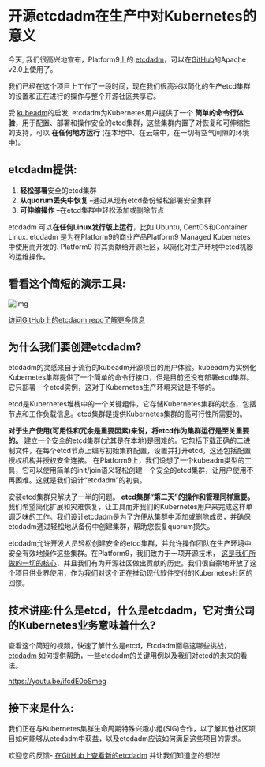 # 开源etcdadm在生产中对Kubernetes的意义

今天, 我们很高兴地宣布，Platform9上的 [etcdadm](https://github.com/kubernetes-sigs/etcdadm)，可以在[GitHub](https://github.com/kubernetes-sigs/etcdadm)的Apache v2.0上使用了。

我们已经在这个项目上工作了一段时间，现在我们很高兴以简化的生产etcd集群的设置和正在进行的操作与整个开源社区共享它。

受 [kubeadm](https://kubernetes.io/docs/reference/setup-tools/kubeadm/)的启发, etcdadm为Kubernetes用户提供了一个 **简单的命令行体验**，用于配置、部署和操作安全的etcd集群，这些集群内置了对恢复和可伸缩性的支持，可以 **在任何地方运行** (在本地中、在云端中，在一切有空气间隙的环境中)。
## etcdadm提供:

1. **轻松部署**安全的etcd集群
2. **从quorum丢失中恢复** –通过从现有etcd备份轻松部署安全集群
3. **可伸缩操作** –在etcd集群中轻松添加或删除节点

etcdadm 可以**在任何Linux发行版上运行**，比如 Ubuntu, CentOS和Container Linux. etcdadm 是为在Platform9的商业产品Platform9 Managed Kubernetes中使用而开发的. Platform9 将其贡献给开源社区，以简化对生产环境中etcd机器的运维操作。

## 看看这个简短的演示工具:

![img](https://cdn.rawgit.com/platform9/etcdadm/master/demo.svg)

[访问GitHub上的etcdadm repo了解更多信息](https://github.com/kubernetes-sigs/etcdadm)

## 为什么我们要创建etcdadm?

etcdadm的灵感来自于流行的kubeadm开源项目的用户体验。kubeadm为实例化Kubernetes集群提供了一个简单的命令行接口，但是目前还没有部署etcd集群。它只部署一个etcd实例，这对于Kubernetes生产环境来说是不够的。

etcd是Kubernetes堆栈中的一个关键组件，它存储Kubernetes集群的状态，包括节点和工作负载信息。etcd集群是提供Kubernetes集群的高可行性所需要的。

**对于生产使用(可用性和冗余是重要因素)来说，将etcd作为集群运行是至关重要的。** 建立一个安全的etcd集群(尤其是在本地)是困难的。它包括下载正确的二进制文件，在每个etcd节点上编写初始集群配置，设置并打开etcd。这还包括配置授权机构并授权安全连接。 在Platform9上，我们设想了一个kubeadm类型的工具，它可以使用简单的init/join语义轻松创建一个安全的etcd集群，让用户使用不再困难。这就是我们设计“etcdadm”的初衷。

安装etcd集群只解决了一半的问题。 **etcd集群“第二天”的操作和管理同样重要。** 我们希望简化扩展和灾难恢复，让工具而非我们的Kubernetes用户来完成这样单调乏味的工作。我们设计etcdadm是为了方便从集群中添加或删除成员，并确保etcdadm通过轻松地从备份中创建集群，帮助您恢复quorum损失。

etcdadm允许开发人员轻松创建安全的etcd集群，并允许操作团队在生产环境中安全有效地操作这些集群。在Platform9，我们致力于一项开源技术， [这是我们所做的一切的核心](https://platform9.com/open-source/)，并且我们有为开源社区做出贡献的历史。我们很自豪地开放了这个项目供业界使用，作为我们对这个正在推动现代软件交付的Kubernetes社区的回馈。

## 技术讲座:什么是etcd，什么是etcdadm，它对贵公司的Kubernetes业务意味着什么?

查看这个简短的视频，快速了解什么是etcd，Etcdadm面临这哪些挑战，[etcdadm](https://github.com/kubernetes-sigs/etcdadm) 如何提供帮助，一些etcdadm的关键用例以及我们对etcd的未来的看法。

https://youtu.be/ifcdE0oSmeg

## 接下来是什么:

我们正在与Kubernetes集群生命周期特殊兴趣小组(SIG)合作，以了解其他社区项目如何能够从etcdadm中获益，以及etcdadm应该如何满足这些项目的需求。

欢迎您的反馈- [在GitHub上查看新的etcdadm](https://github.com/kubernetes-sigs/etcdadm) 并让我们知道您的想法!